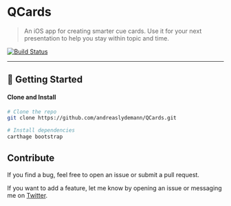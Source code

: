 # QCards

> An iOS app for creating smarter cue cards. Use it for your next presentation to help you stay within topic and time.

[![Build Status](https://travis-ci.com/andreaslydemann/QCards.svg?branch=master)](https://travis-ci.com/andreaslydemann/QCards)

---

## 🚀 Getting Started

#### Clone and Install

```bash
# Clone the repo
git clone https://github.com/andreaslydemann/QCards.git

# Install dependencies
carthage bootstrap
```

## Contribute

If you find a bug, feel free to open an issue or submit a pull request.

If you want to add a feature, let me know by opening an issue or messaging me on [Twitter](https://twitter.com/andreaslydemann).

